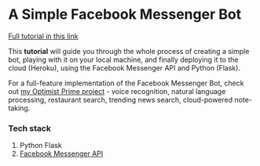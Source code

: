 # A Simple Facebook Messenger Bot

[Full tutorial in this link](https://cli.traan.vn/how-to-create-a-facebook-bot-in-10-minutes-the-complete-tutorial-from-zero-to-hero-ku-352dca274046#.xsmzoa38z)

This **tutorial** will guide you through the whole process of creating a simple bot, playing with it on your local machine, and finally deploying it to the cloud (Heroku), using the Facebook Messenger API and Python (Flask).

For a full-feature implementation of the Facebook Messenger Bot, check out [my Optimist Prime project](https://github.com/hungtraan/FacebookBot) - voice recognition, natural language processing, restaurant search, trending news search, cloud-powered note-taking.

### Tech stack
1. Python Flask
2. [Facebook Messenger API](https://developers.facebook.com/docs/messenger-platform/)
